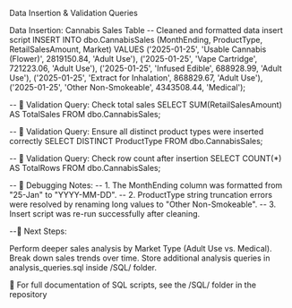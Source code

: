 Data Insertion & Validation Queries

Data Insertion: Cannabis Sales Table
-- Cleaned and formatted data insert script
INSERT INTO dbo.CannabisSales (MonthEnding, ProductType, RetailSalesAmount, Market)
VALUES 
('2025-01-25', 'Usable Cannabis (Flower)', 2819150.84, 'Adult Use'),
('2025-01-25', 'Vape Cartridge', 721223.06, 'Adult Use'),
('2025-01-25', 'Infused Edible', 688928.99, 'Adult Use'),
('2025-01-25', 'Extract for Inhalation', 868829.67, 'Adult Use'),
('2025-01-25', 'Other Non-Smokeable', 4343508.44, 'Medical');

-- 📌 Validation Query: Check total sales
SELECT SUM(RetailSalesAmount) AS TotalSales FROM dbo.CannabisSales;

-- 📌 Validation Query: Ensure all distinct product types were inserted correctly
SELECT DISTINCT ProductType FROM dbo.CannabisSales;

-- 📌 Validation Query: Check row count after insertion
SELECT COUNT(*) AS TotalRows FROM dbo.CannabisSales;

-- 📌 Debugging Notes:
-- 1. The MonthEnding column was formatted from "25-Jan" to "YYYY-MM-DD".
-- 2. ProductType string truncation errors were resolved by renaming long values to "Other Non-Smokeable".
-- 3. Insert script was re-run successfully after cleaning.

--📌 Next Steps:

Perform deeper sales analysis by Market Type (Adult Use vs. Medical).
Break down sales trends over time.
Store additional analysis queries in analysis_queries.sql inside /SQL/ folder.

📌 For full documentation of SQL scripts, see the /SQL/ folder in the repository
